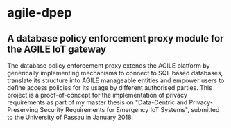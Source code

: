 # agile-dpep
## A database policy enforcement proxy module for the AGILE IoT gateway

The database policy enforcement proxy extends the AGILE platform by generically implementing mechanisms to connect to SQL based databases, translate its structure into AGILE manageable entities and empower users to define access policies for
its usage by different authorised parties. This project is a proof-of-concept for the implementation of privacy requirements as part of my master thesis on "Data-Centric and Privacy-Preserving Security Requirements for Emergency IoT Systems", submitted to the University of Passau in January 2018.

